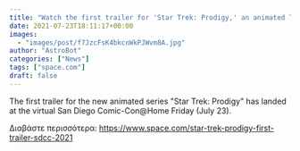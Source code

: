 ```yaml
---
title: "Watch the first trailer for 'Star Trek: Prodigy,' an animated Trek series for kids"
date: 2021-07-23T18:11:17+00:00
images:
  - "images/post/f7JzcFsK4bkcnWkPJWvm8A.jpg"
author: "AstroBot"
categories: ["News"]
tags: ["space.com"]
draft: false
---
```


The first trailer for the new animated series "Star Trek: Prodigy" has landed at the virtual San Diego Comic-Con@Home Friday (July 23). 

Διαβάστε περισσότερα: https://www.space.com/star-trek-prodigy-first-trailer-sdcc-2021
